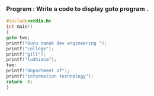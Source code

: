 ### Program : Write a code to display goto  program .
```C
#include<stdio.h>
int main()
{
goto two;
printf("Guru nanak dev engineering ");
printf("college");
printf("gill");
printf("ludhiana");
two:
printf("department of");
printf("information technology");
return  0;
}
```
